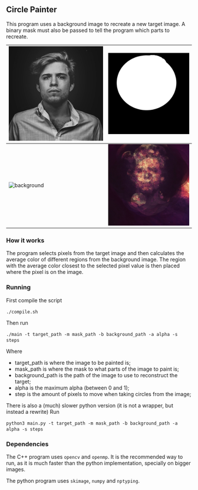 ## Circle Painter

This program uses a background image to recreate a new target image.
A binary mask must also be passed to tell the program which parts to recreate.


| <img src="imgs/vini.jpeg" alt="source" width="400"/> | <img src="imgs/vini_mask.jpg" alt="mask" width="400"/> |
|-|-|
| <img src="imgs/galaxy_4k.jpg" alt="background" width="400"/> | <img src="out.jpg" alt="out" width="400"/> |

### How it works
The program selects pixels from the target image and then calculates the
average color of different regions from the background image. The region
with the average color closest to the selected pixel value is then placed
where the pixel is on the image.


### Running
First compile the script
```
./compile.sh
```

Then run
```
./main -t target_path -m mask_path -b background_path -a alpha -s steps
```

Where 
- target_path is where the image to be painted is;
- mask_path is where the mask to what parts of the image to paint is;
- background_path is the path of the image to use to reconstruct the target;
- alpha is the maximum alpha (between 0 and 1);
- step is the amount of pixels to move when taking circles from the image;

There is also a (much) slower python version (it is not a wrapper, but instead a rewrite)
Run
```
python3 main.py -t target_path -m mask_path -b background_path -a alpha -s steps
```

### Dependencies
The C++ program uses `opencv` and `openmp`. It is the recommended way to run,
as it is much faster than the python implementation, specially on bigger images.

The python program uses `skimage`, `numpy` and `nptyping`.